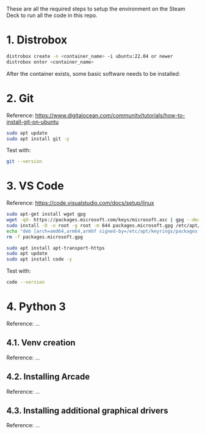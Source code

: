 These are all the required steps to setup the environment on the Steam Deck to run all the code in this repo.

# 1. Distrobox

``` bash
distrobox create -n <container_name> -i ubuntu:22.04 or newer
distrobox enter <container_name>
```

After the container exists, some basic software needs to be installed:

# 2. Git

Reference: https://www.digitalocean.com/community/tutorials/how-to-install-git-on-ubuntu

``` bash
sudo apt update
sudo apt install git -y
```

Test with:

``` bash
git --version
```

# 3. VS Code

Reference: https://code.visualstudio.com/docs/setup/linux

``` bash
sudo apt-get install wget gpg
wget -qO- https://packages.microsoft.com/keys/microsoft.asc | gpg --dearmor > packages.microsoft.gpg
sudo install -D -o root -g root -m 644 packages.microsoft.gpg /etc/apt/keyrings/packages.microsoft.gpg
echo "deb [arch=amd64,arm64,armhf signed-by=/etc/apt/keyrings/packages.microsoft.gpg] https://packages.microsoft.com/repos/code stable main" |sudo tee /etc/apt/sources.list.d/vscode.list > /dev/null
rm -f packages.microsoft.gpg

sudo apt install apt-transport-https
sudo apt update
sudo apt install code -y
```

Test with:

``` bash
code --version
```

# 4. Python 3

Reference: ...



## 4.1. Venv creation

Reference: ...



## 4.2. Installing Arcade

Reference: ...



## 4.3. Installing additional graphical drivers

Reference: ...



